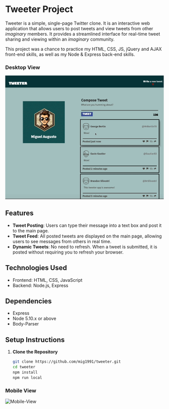# Tweeter Project

Tweeter is a simple, single-page Twitter clone. It is an interactive web application that allows users to post tweets and view tweets from other *imaginary* members. It provides a streamlined interface for real-time tweet sharing and viewing within an *imaginary* community.

This project was a chance to practice my HTML, CSS, JS, jQuery and AJAX front-end skills, as well as my Node & Express back-end skills.

### Desktop View

![Desktop-View](https://github.com/mig1991/tweeter/blob/master/docs/DesktopView.gif?raw=true)



## Features

- **Tweet Posting**: Users can type their message into a text box and post it to the main page.
- **Tweet Feed**: All posted tweets are displayed on the main page, allowing users to see messages from others in real time.
- **Dynamic Tweets**: No need to refresh. When a tweet is submitted, it is posted without requiring you to refresh your browser. 

## Technologies Used

- Frontend: HTML, CSS, JavaScript
- Backend: Node.js, Express

## Dependencies 

- Express
- Node 5.10.x or above
- Body-Parser

## Setup Instructions
1. **Clone the Repository**
   ```bash
   git clone https://github.com/mig1991/tweeter.git
   cd tweeter
   npm install
   npm run local

### Mobile View

![Mobile-View](https://github.com/mig1991/tweeter/blob/master/docs/MobileView.gif?raw=true)